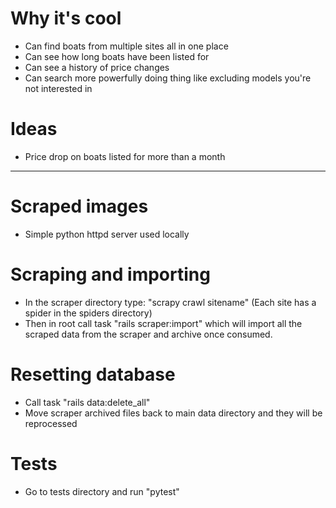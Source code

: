 # Why it's cool
- Can find boats from multiple sites all in one place
- Can see how long boats have been listed for
- Can see a history of price changes
- Can search more powerfully doing thing like excluding models you're not interested in

# Ideas
- Price drop on boats listed for more than a month

---------------------------------------------------------------------------

# Scraped images
- Simple python httpd server used locally

# Scraping and importing
- In the scraper directory type: "scrapy crawl sitename" (Each site has a spider in the spiders directory)
- Then in root call task "rails scraper:import" which will import all the scraped data from the scraper and archive once consumed.

# Resetting database
- Call task "rails data:delete_all"
- Move scraper archived files back to main data directory and they will be reprocessed

# Tests
- Go to tests directory and run "pytest"
